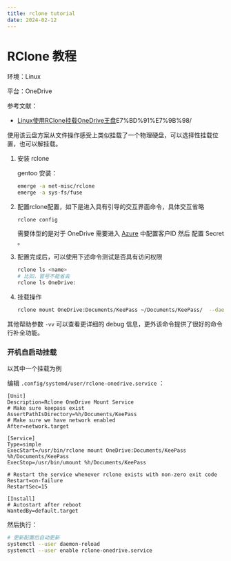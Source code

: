 ```yaml
---
title: rclone tutorial
date: 2024-02-12
---
```


# RClone 教程

环境：Linux

平台：OneDrive

参考文献：

- [Linux使用RClone挂载OneDrive王盘](https://333rd.net/posts/tech/linux%E4%BD%BF%E7%94%A8rclone%E6%8C%82%E8%BD%BDonedrive%)E7%BD%91%E7%9B%98/

使用该云盘方案从文件操作感受上类似挂载了一个物理硬盘，可以选择性挂载位置，也可以解挂载。

1. 安装 rclone

   gentoo 安装：

   ```sh
   emerge -a net-misc/rclone
   emerge -a sys-fs/fuse
   ```

2. 配置rclone配置，如下是进入具有引导的交互界面命令，具体交互省略

   ```
   rclone config
   ```

   需要体型的是对于 OneDrive 需要进入 [Azure](https://portal.azure.com/#blade/Microsoft_AAD_IAM/ActiveDirectoryMenuBlade/RegisteredApps) 中配置客户ID 然后 配置 Secret 。

3. 配置完成后，可以使用下述命令测试是否具有访问权限

   ```sh
   rclone ls <name>
   # 比如，冒号不能省去
   rclone ls OneDrive:
   ```

4. 挂载操作

   ```sh
   rclone mount OneDrive:Documents/KeePass ~/Documents/KeePass/  --daemon 
   ```

其他帮助参数 `-vv` 可以查看更详细的 debug 信息，更外该命令提供了很好的命令行补全功能。


### 开机自启动挂载

以其中一个挂载为例

编辑 `.config/systemd/user/rclone-onedrive.service` ：

```
[Unit]
Description=Rclone OneDrive Mount Service
# Make sure keepass exist
AssertPathIsDirectory=%h/Documents/KeePass
# Make sure we have network enabled
After=network.target

[Service]
Type=simple
ExecStart=/usr/bin/rclone mount OneDrive:Documents/KeePass %h/Documents/KeePass
ExecStop=/usr/bin/umount %h/Documents/KeePass

# Restart the service whenever rclone exists with non-zero exit code
Restart=on-failure
RestartSec=15

[Install]
# Autostart after reboot
WantedBy=default.target
```

然后执行：

```sh
# 更新配置后自动更新
systemctl --user daemon-reload
systemctl --user enable rclone-onedrive.service
```


